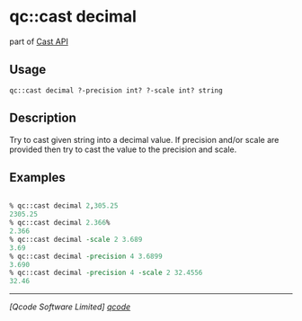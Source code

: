 qc::cast decimal
================

part of [Cast API](../cast.md)

Usage
-----
`qc::cast decimal ?-precision int? ?-scale int? string`

Description
-----------
Try to cast given string into a decimal value.
If precision and/or scale are provided then try to cast the value to the precision and scale.

Examples
--------
```tcl

% qc::cast decimal 2,305.25
2305.25
% qc::cast decimal 2.366%
2.366
% qc::cast decimal -scale 2 3.689
3.69
% qc::cast decimal -precision 4 3.6899 
3.690
% qc::cast decimal -precision 4 -scale 2 32.4556
32.46
```

----------------------------------
*[Qcode Software Limited] [qcode]*

[qcode]: http://www.qcode.co.uk "Qcode Software"